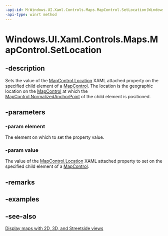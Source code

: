 ```yaml
---
-api-id: M:Windows.UI.Xaml.Controls.Maps.MapControl.SetLocation(Windows.UI.Xaml.DependencyObject,Windows.Devices.Geolocation.Geopoint)
-api-type: winrt method
---
```


<!-- Method syntax
public void SetLocation(Windows.UI.Xaml.DependencyObject element, Windows.Devices.Geolocation.Geopoint value)
-->

# Windows.UI.Xaml.Controls.Maps.MapControl.SetLocation

## -description
Sets the value of the [MapControl.Location](/uwp/api/windows.ui.xaml.controls.maps.mapcontrol#xaml-attached-properties) XAML attached property on the specified child element of a [MapControl](mapcontrol.md). The location is the geographic location on the [MapControl](mapcontrol.md) at which the [MapControl.NormalizedAnchorPoint](/uwp/api/windows.ui.xaml.controls.maps.mapcontrol#xaml-attached-properties) of the child element is positioned.

## -parameters
### -param element
The element on which to set the property value.

### -param value
The value of the [MapControl.Location](/uwp/api/windows.ui.xaml.controls.maps.mapcontrol#xaml-attached-properties) XAML attached property to set on the specified child element of a [MapControl](mapcontrol.md).

## -remarks

## -examples

## -see-also
[Display maps with 2D, 3D, and Streetside views](https://msdn.microsoft.com/library/3839e00b-2c1e-4627-a45f-6dda98d7077f)
